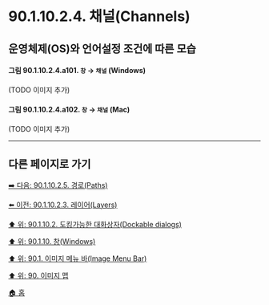 # 90.1.10.2.4. 채널(Channels)
## 운영체제(OS)와 언어설정 조건에 따른 모습
#### 그림 90.1.10.2.4.a101. `창` → `채널` (Windows)
(TODO 이미지 추가)

#### 그림 90.1.10.2.4.a102. `창` → `채널` (Mac)
(TODO 이미지 추가)

***

## 다른 페이지로 가기

[➡️ 다음: 90.1.10.2.5. 경로(Paths)](./90-01-10-02-05-paths.md)

[⬅️ 이전: 90.1.10.2.3. 레이어(Layers)](./90-01-10-02-03-layers.md)

[⬆️ 위: 90.1.10.2. 도킹가능한 대화상자(Dockable dialogs)](./90-01-10-02-00-dockable_dialogs.md)

[⬆️ 위: 90.1.10. 창(Windows)](./90-01-10-00-windows.md)

[⬆️ 위: 90.1. 이미지 메뉴 바(Image Menu Bar)](./90-01-00-image-menu-bar.md)

[⬆️ 위: 90. 이미지 맵](./90-00-image-map.md)

[🏠 홈](./00-home.md)
